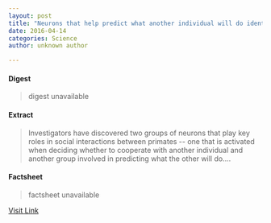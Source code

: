 ```yaml
---
layout: post
title: "Neurons that help predict what another individual will do identified"
date: 2016-04-14
categories: Science
author: unknown author

---
```



#### Digest
>digest unavailable

#### Extract
>Investigators have discovered two groups of neurons that play key roles in social interactions between primates -- one that is activated when deciding whether to cooperate with another individual and another group involved in predicting what the other will do....

#### Factsheet
>factsheet unavailable

[Visit Link](http://feeds.sciencedaily.com/~r/sciencedaily/~3/DyhLbKzoQLs/150226132046.htm)


